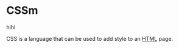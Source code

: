 # CSSm

hihi






























































CSS is a language that can be used to add style to an [HTML](/wiki/HTML) page.